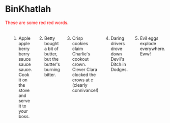 # BinKhatlah


<!DOCTYPE html>
<html>
  <head>
    <title>Listy list</title>
    <style>
      p { color: red; }
      ol { display: flex; }
      li { margin: 20px; }
    </style>
  </head>
  <body>
    <p>These are some red red words.</p>
    <ol>
      <li>Apple apple berry berry sauce sauce sauce.<br>
          Cook it on the stove and serve it to your boss.
      <li>Betty bought a bit of butter,
          but the butter's burning bitter.<br>
      <li>Crisp cookies claim Charlie's cookout crown.<br>  Clever Clara
          clocked the crows at <em>c</em> (clearly connivance!)
      <li>Daring drivers drove down Devil's Ditch in Dodges.
      <li>Evil eggs explode everywhere. Eww!
    </ol>
  </body>
</html
